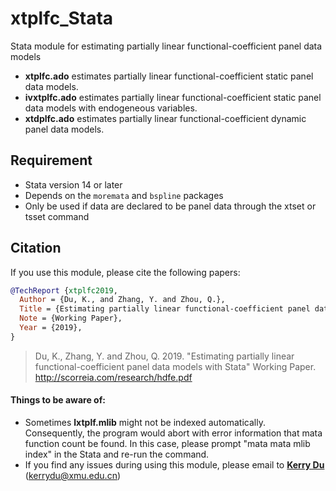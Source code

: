 # xtplfc_Stata
Stata module for estimating partially linear functional-coefficient panel data models

- **xtplfc.ado** estimates partially linear functional-coefficient static panel data models.
- **ivxtplfc.ado** estimates partially linear functional-coefficient static panel data models with endogeneous variables.
- **xtdplfc.ado** estimates partially linear functional-coefficient dynamic panel data models.


## Requirement 
- Stata version 14 or later
- Depends on the `moremata` and `bspline` packages
- Only be used if data are declared to be panel data through the xtset or tsset command



## Citation

If you use this module, please cite  the following papers:

```bibtex
@TechReport {xtplfc2019,
  Author = {Du, K., and Zhang, Y. and Zhou, Q.},
  Title = {Estimating partially linear functional-coefficient panel data models with Stata},
  Note = {Working Paper},
  Year = {2019},
}
```

> Du, K., Zhang, Y. and Zhou, Q. 2019. "Estimating partially linear functional-coefficient panel data models with Stata"
> Working Paper.
> http://scorreia.com/research/hdfe.pdf



####  Things to be aware of:
- Sometimes **lxtplf.mlib** might not be indexed automatically. Consequently, the program would abort with error information that mata function count be found. In this case, please prompt "mata mata mlib index" in the Stata and re-run the command. 
- If you find any issues during using this module, please email to [**Kerry Du**](https://kerrydu.github.io/) (kerrydu@xmu.edu.cn)
